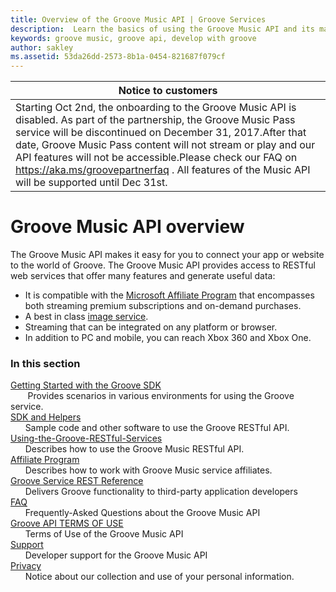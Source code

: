 ```yaml
---
title: Overview of the Groove Music API | Groove Services
description:  Learn the basics of using the Groove Music API and its main features.
keywords: groove music, groove api, develop with groove
author: sakley
ms.assetid: 53da26dd-2573-8b1a-0454-821687f079cf
---
```


| Notice to customers|
|----- |
|Starting Oct 2nd, the onboarding to the Groove Music API is disabled. As part of the partnership, the Groove Music Pass service will be discontinued on December 31, 2017.After that date, Groove Music Pass content will not stream or play and our API features will not be accessible.Please check our FAQ on <https://aka.ms/groovepartnerfaq> . All features of the Music API will be supported until Dec 31st.|


# Groove Music API overview
The Groove Music API makes it easy for you to connect your app or website to the world of Groove. The Groove Music API provides access to RESTful web services that offer many features and generate useful data:

+ It is compatible with the [Microsoft Affiliate Program](http://www.microsoftaffiliates.com/) that encompasses both streaming premium subscriptions and on-demand purchases.  
+ A best in class [image service](Using-the-Groove-RESTful-Services/Image-Service.md).
+ Streaming that can be integrated on any platform or browser.
+ In addition to PC and mobile, you can reach Xbox 360 and Xbox One.

### In this section
[Getting Started with the Groove SDK](getting-started.md)    
&nbsp;&nbsp;&nbsp;&nbsp;&nbsp;&nbsp; Provides scenarios in various environments for using the Groove service.    
[SDK and Helpers](SdK-and-Helpers/sdk-list.md)  
&nbsp;&nbsp;&nbsp;&nbsp;&nbsp;&nbsp;Sample code and other software to use the Groove RESTful API.    
[Using-the-Groove-RESTful-Services](Using-the-Groove-RESTful-Services/overview.md)  
&nbsp;&nbsp;&nbsp;&nbsp;&nbsp;&nbsp;Describes how to use the Groove Music RESTful API.    
[Affiliate Program](http://www.microsoftaffiliates.com/)  
&nbsp;&nbsp;&nbsp;&nbsp;&nbsp;&nbsp;Describes how to work with Groove Music service affiliates.    
[Groove Service REST Reference](Groove-service-REST-Reference/overview.md)  
&nbsp;&nbsp;&nbsp;&nbsp;&nbsp;&nbsp;Delivers Groove functionality to third-party application developers    
[FAQ](FAQ.md)  
&nbsp;&nbsp;&nbsp;&nbsp;&nbsp;&nbsp;Frequently-Asked Questions about the Groove Music API    
[Groove API TERMS OF USE](Groove-API-Terms-of-Use.md)  
&nbsp;&nbsp;&nbsp;&nbsp;&nbsp;&nbsp;Terms of Use of the Groove Music API    
[Support](Support.md)  
&nbsp;&nbsp;&nbsp;&nbsp;&nbsp;&nbsp;Developer support for the Groove Music API    
[Privacy](Privacy.md)  
&nbsp;&nbsp;&nbsp;&nbsp;&nbsp;&nbsp;Notice about our collection and use of your personal information.
